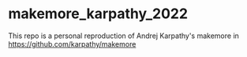 # makemore_karpathy_2022
This repo is a personal reproduction of Andrej Karpathy's makemore in https://github.com/karpathy/makemore
